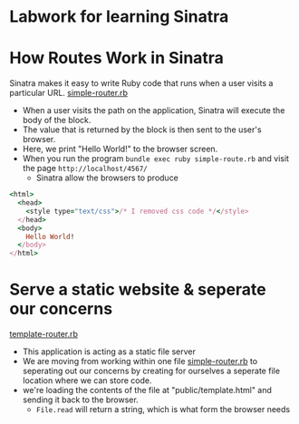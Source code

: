 # Labwork for learning Sinatra

# How Routes Work in Sinatra
Sinatra makes it easy to write Ruby code that runs when a user visits a particular URL.
[simple-router.rb](simple-router.rb)
-  When a user visits the path on the application, Sinatra will execute the body of the block. 
-  The value that is returned by the block is then sent to the user's browser.
-  Here, we print "Hello World!" to the browser screen.
-  When you run the program `bundle exec ruby simple-route.rb` and visit the page `http://localhost/4567/`
   -  Sinatra allow the browsers to produce
  ```ruby 
  <html>
    <head>
      <style type="text/css">/* I removed css code */</style>
    </head>
    <body>
      Hello World!
    </body>
  </html>
  ```
# Serve a static website & seperate our concerns
[template-router.rb](template-router.rb)
- This application is acting as a static file server
- We are moving from working within one file [simple-router.rb](simple-router.rb) to seperating out our concerns by creating for ourselves a seperate file location where we can store code.
- we're loading the contents of the file at "public/template.html" and sending it back to the browser.
  - `File.read` will return a string, which is what form the browser needs
